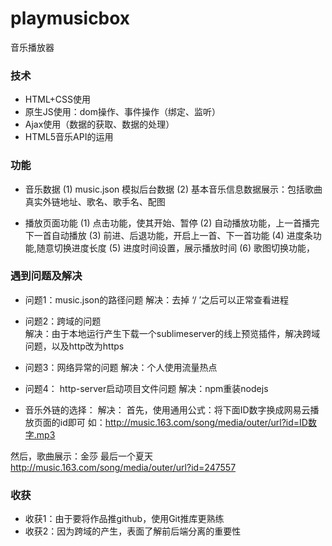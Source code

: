 # playmusicbox
音乐播放器

### 技术
* HTML+CSS使用
* 原生JS使用：dom操作、事件操作（绑定、监听）
* Ajax使用（数据的获取、数据的处理）
* HTML5音乐API的运用

### 功能

* 音乐数据
(1) music.json 模拟后台数据
(2) 基本音乐信息数据展示：包括歌曲真实外链地址、歌名、歌手名、配图 

* 播放页面功能
(1) 点击功能，使其开始、暂停
(2) 自动播放功能，上一首播完下一首自动播放
(3) 前进、后退功能，开启上一首、下一首功能
(4) 进度条功能,随意切换进度长度
(5) 进度时间设置，展示播放时间
(6) 歌图切换功能，

### 遇到问题及解决

* 问题1：music.json的路径问题
解决：去掉 ‘/ ’之后可以正常查看进程

* 问题2：跨域的问题  
解决：由于本地运行产生下载一个sublimeserver的线上预览插件，解决跨域问题，以及http改为https

* 问题3：网络异常的问题
解决：个人使用流量热点

* 问题4： http-server启动项目文件问题
解决：npm重装nodejs

* 音乐外链的选择：
解决：
首先，使用通用公式：将下面ID数字换成网易云播放页面的id即可
如：http://music.163.com/song/media/outer/url?id=ID数字.mp3  

然后，歌曲展示：金莎 最后一个夏天
http://music.163.com/song/media/outer/url?id=247557

### 收获
* 收获1：由于要将作品推github，使用Git推库更熟练
* 收获2：因为跨域的产生，表面了解前后端分离的重要性
 

